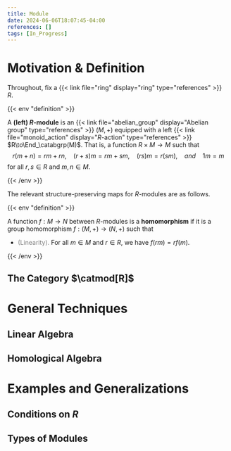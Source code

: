 ```yaml
---
title: Module
date: 2024-06-06T18:07:45-04:00
references: []
tags: [In_Progress]
---
```


# Motivation & Definition

Throughout, fix a {{< link file="ring" display="ring" type="references" >}} $R$.

{{< env "definition" >}}

A **(left) $R$-module** is an {{< link file="abelian_group" display="Abelian group" type="references" >}} $(M,+)$ equipped with a left {{< link file="monoid_action" display="$R$-action" type="references" >}} $R\to\End_\catabgrp(M)$. That is, a function $R\times M\to M$ such that
$$\begin{equation}
    r(m+n)=rm+rn,\ \ \ \ (r+s)m=rm+sm,\ \ \ \ (rs)m=r(sm),\ \ \ \ \mathit{and}\ \ \ \ 1m=m
\end{equation}$$
for all $r,s\in R$ and $m,n\in M$.

{{< /env >}}

The relevant structure-preserving maps for $R$-modules are as follows.

{{< env "definition" >}}

A function $f:M\to N$ between $R$-modules is a **homomorphism** if it is a group homomorphism $f:(M,+)\to(N,+)$ such that
* <span style="color:gray">(Linearity).</span> For all $m\in M$ and $r\in R$, we have $f(rm)=rf(m)$.

{{< /env >}}

## The Category $\catmod[R]$

# General Techniques

## Linear Algebra

<div class="space"></div>

## Homological Algebra

# Examples and Generalizations

## Conditions on $R$

<div class="space"></div>

## Types of Modules
